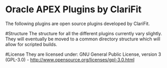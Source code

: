 Oracle APEX Plugins by ClariFit
============

The following plugins are open source plugins developed by ClariFit. 

#Structure
The structure for all the different plugins currently vary slightly. They will eventually be moved to a common directory structure which will allow for scripted builds.

#License
They are licensed under: GNU General Public License, version 3 (GPL-3.0) - http://www.opensource.org/licenses/gpl-3.0.html